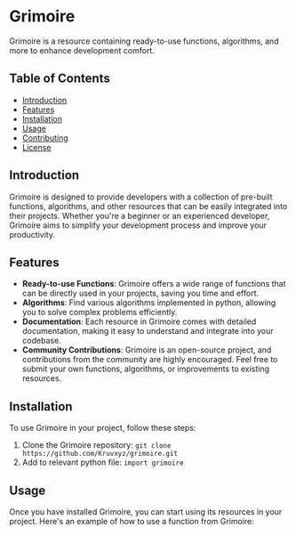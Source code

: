 # Grimoire

Grimoire is a resource containing ready-to-use functions, algorithms, and more to enhance development comfort.

## Table of Contents

- [Introduction](#introduction)
- [Features](#features)
- [Installation](#installation)
- [Usage](#usage)
- [Contributing](#contributing)
- [License](#license)

## Introduction

Grimoire is designed to provide developers with a collection of pre-built functions, algorithms, and other resources that can be easily integrated into their projects. Whether you're a beginner or an experienced developer, Grimoire aims to simplify your development process and improve your productivity.

## Features

- **Ready-to-use Functions**: Grimoire offers a wide range of functions that can be directly used in your projects, saving you time and effort.
- **Algorithms**: Find various algorithms implemented in python, allowing you to solve complex problems efficiently.
- **Documentation**: Each resource in Grimoire comes with detailed documentation, making it easy to understand and integrate into your codebase.
- **Community Contributions**: Grimoire is an open-source project, and contributions from the community are highly encouraged. Feel free to submit your own functions, algorithms, or improvements to existing resources.

## Installation

To use Grimoire in your project, follow these steps:

1. Clone the Grimoire repository: `git clone https://github.com/Kruvxyz/grimoire.git`
2. Add to relevant python file: 
```import grimoire```

## Usage

Once you have installed Grimoire, you can start using its resources in your project. Here's an example of how to use a function from Grimoire:
